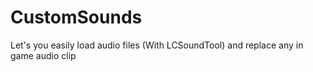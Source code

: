# CustomSounds
Let's you easily load audio files (With LCSoundTool) and replace any in game audio clip
